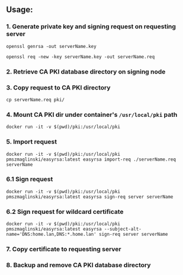 ## Usage:

### 1. Generate private key and signing request on requesting server
```openssl genrsa -out serverName.key```

```openssl req -new -key serverName.key -out serverName.req```

### 2. Retrieve CA PKI database directory on signing node

### 3. Copy request to CA PKI directory
```cp serverName.req pki/```

### 4. Mount CA PKI dir under container's ```/usr/local/pki``` path
```docker run -it -v $(pwd)/pki:/usr/local/pki```

### 5. Import request
```docker run -it -v $(pwd)/pki:/usr/local/pki pmszmaglinski/easyrsa:latest easyrsa import-req ./serverName.req serverName```

### 6.1 Sign request
```docker run -it -v $(pwd)/pki:/usr/local/pki pmszmaglinski/easyrsa:latest easyrsa sign-req server serverName```

### 6.2 Sign request for wildcard certificate
```docker run -it -v $(pwd)/pki:/usr/local/pki pmszmaglinski/easyrsa:latest easyrsa --subject-alt-name='DNS:home.lan,DNS:*.home.lan' sign-req server serverName```

### 7. Copy certificate to requesting server

### 8. Backup and remove CA PKI database directory